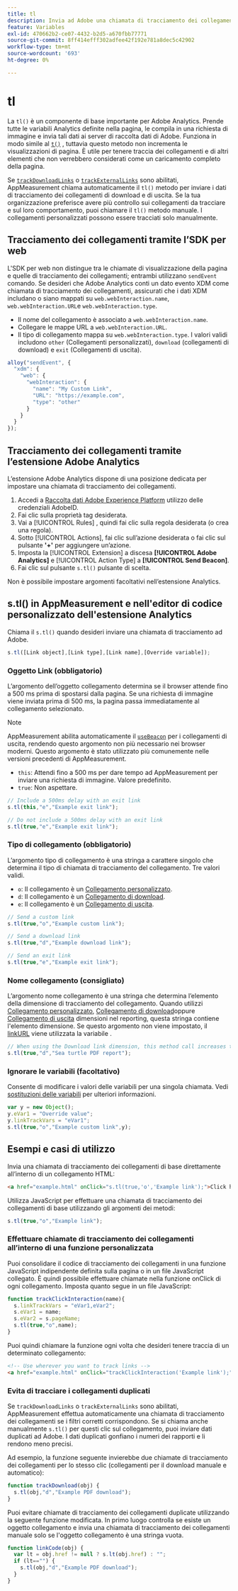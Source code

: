 ```yaml
---
title: tl
description: Invia ad Adobe una chiamata di tracciamento dei collegamenti.
feature: Variables
exl-id: 470662b2-ce07-4432-b2d5-a670fbb77771
source-git-commit: 8ff414efff302adfee42f192e781a8dec5c42902
workflow-type: tm+mt
source-wordcount: '693'
ht-degree: 0%

---
```


# tl

La `tl()` è un componente di base importante per Adobe Analytics. Prende tutte le variabili Analytics definite nella pagina, le compila in una richiesta di immagine e invia tali dati ai server di raccolta dati di Adobe. Funziona in modo simile al [`t()`](t-method.md) , tuttavia questo metodo non incrementa le visualizzazioni di pagina. È utile per tenere traccia dei collegamenti e di altri elementi che non verrebbero considerati come un caricamento completo della pagina.

Se [`trackDownloadLinks`](../config-vars/trackdownloadlinks.md) o [`trackExternalLinks`](../config-vars/trackexternallinks.md) sono abilitati, AppMeasurement chiama automaticamente il `tl()` metodo per inviare i dati di tracciamento dei collegamenti di download e di uscita. Se la tua organizzazione preferisce avere più controllo sui collegamenti da tracciare e sul loro comportamento, puoi chiamare il `tl()` metodo manuale. I collegamenti personalizzati possono essere tracciati solo manualmente.

## Tracciamento dei collegamenti tramite l’SDK per web

L&#39;SDK per web non distingue tra le chiamate di visualizzazione della pagina e quelle di tracciamento dei collegamenti; entrambi utilizzano `sendEvent` comando. Se desideri che Adobe Analytics conti un dato evento XDM come chiamata di tracciamento dei collegamenti, assicurati che i dati XDM includano o siano mappati su `web.webInteraction.name`, `web.webInteraction.URL`e `web.webInteraction.type`.

* Il nome del collegamento è associato a `web.webInteraction.name`.
* Collegare le mappe URL a `web.webInteraction.URL`.
* Il tipo di collegamento mappa su `web.webInteraction.type`. I valori validi includono `other` (Collegamenti personalizzati), `download` (collegamenti di download) e `exit` (Collegamenti di uscita).

```js
alloy("sendEvent", {
  "xdm": {
    "web": {
      "webInteraction": {
        "name": "My Custom Link",
        "URL": "https://example.com",
        "type": "other"
      }
    }
  }
});
```

## Tracciamento dei collegamenti tramite l’estensione Adobe Analytics

L’estensione Adobe Analytics dispone di una posizione dedicata per impostare una chiamata di tracciamento dei collegamenti.

1. Accedi a [Raccolta dati Adobe Experience Platform](https://experience.adobe.com/data-collection) utilizzo delle credenziali AdobeID.
1. Fai clic sulla proprietà tag desiderata.
1. Vai a [!UICONTROL Rules] , quindi fai clic sulla regola desiderata (o crea una regola).
1. Sotto [!UICONTROL Actions], fai clic sull’azione desiderata o fai clic sul pulsante **&#39;+&#39;** per aggiungere un’azione.
1. Imposta la [!UICONTROL Extension] a discesa **[!UICONTROL Adobe Analytics]** e [!UICONTROL Action Type] a **[!UICONTROL Send Beacon]**.
1. Fai clic sul pulsante `s.tl()` pulsante di scelta.

Non è possibile impostare argomenti facoltativi nell’estensione Analytics.

## s.tl() in AppMeasurement e nell&#39;editor di codice personalizzato dell&#39;estensione Analytics

Chiama il `s.tl()` quando desideri inviare una chiamata di tracciamento ad Adobe.

```js
s.tl([Link object],[Link type],[Link name],[Override variable]);
```

### Oggetto Link (obbligatorio)

L’argomento dell’oggetto collegamento determina se il browser attende fino a 500 ms prima di spostarsi dalla pagina. Se una richiesta di immagine viene inviata prima di 500 ms, la pagina passa immediatamente al collegamento selezionato.

>[!NOTE]
>
>AppMeasurement abilita automaticamente il [`useBeacon`](../config-vars/usebeacon.md) per i collegamenti di uscita, rendendo questo argomento non più necessario nei browser moderni. Questo argomento è stato utilizzato più comunemente nelle versioni precedenti di AppMeasurement.

* `this`: Attendi fino a 500 ms per dare tempo ad AppMeasurement per inviare una richiesta di immagine. Valore predefinito.
* `true`: Non aspettare.

```JavaScript
// Include a 500ms delay with an exit link
s.tl(this,"e","Example exit link");

// Do not include a 500ms delay with an exit link
s.tl(true,"e","Example exit link");
```

### Tipo di collegamento (obbligatorio)

L’argomento tipo di collegamento è una stringa a carattere singolo che determina il tipo di chiamata di tracciamento del collegamento. Tre valori validi.

* `o`: Il collegamento è un [Collegamento personalizzato](/help/components/dimensions/custom-link.md).
* `d`: Il collegamento è un [Collegamento di download](/help/components/dimensions/download-link.md).
* `e`: Il collegamento è un [Collegamento di uscita](/help/components/dimensions/exit-link.md).

```js
// Send a custom link
s.tl(true,"o","Example custom link");

// Send a download link
s.tl(true,"d","Example download link");

// Send an exit link
s.tl(true,"e","Example exit link");
```

### Nome collegamento (consigliato)

L’argomento nome collegamento è una stringa che determina l’elemento della dimensione di tracciamento del collegamento. Quando utilizzi [Collegamento personalizzato](/help/components/dimensions/custom-link.md), [Collegamento di download](/help/components/dimensions/download-link.md)oppure [Collegamento di uscita](/help/components/dimensions/exit-link.md) dimensioni nel reporting, questa stringa contiene l&#39;elemento dimensione. Se questo argomento non viene impostato, il [linkURL](../config-vars/linkurl.md) viene utilizzata la variabile .

```js
// When using the Download link dimension, this method call increases the occurrences metric for "Sea turtle PDF report" by 1.
s.tl(true,"d","Sea turtle PDF report");
```

### Ignorare le variabili (facoltativo)

Consente di modificare i valori delle variabili per una singola chiamata. Vedi [sostituzioni delle variabili](../../js/overrides.md) per ulteriori informazioni.

```js
var y = new Object();
y.eVar1 = "Override value";
y.linkTrackVars = "eVar1";
s.tl(true,"o","Example custom link",y);
```

## Esempi e casi di utilizzo

Invia una chiamata di tracciamento dei collegamenti di base direttamente all’interno di un collegamento HTML:

```HTML
<a href="example.html" onClick="s.tl(true,'o','Example link');">Click here</a>
```

Utilizza JavaScript per effettuare una chiamata di tracciamento dei collegamenti di base utilizzando gli argomenti dei metodi:

```JavaScript
s.tl(true,"o","Example link");
```

### Effettuare chiamate di tracciamento dei collegamenti all’interno di una funzione personalizzata

Puoi consolidare il codice di tracciamento dei collegamenti in una funzione JavaScript indipendente definita sulla pagina o in un file JavaScript collegato. È quindi possibile effettuare chiamate nella funzione onClick di ogni collegamento. Imposta quanto segue in un file JavaScript:

```JavaScript
function trackClickInteraction(name){
  s.linkTrackVars = "eVar1,eVar2";
  s.eVar1 = name;
  s.eVar2 = s.pageName;
  s.tl(true,"o",name);
}
```

Puoi quindi chiamare la funzione ogni volta che desideri tenere traccia di un determinato collegamento:

```HTML
<!-- Use wherever you want to track links -->
<a href="example.html" onClick="trackClickInteraction('Example link');">Click here</a>
```

### Evita di tracciare i collegamenti duplicati

Se `trackDownloadLinks` o `trackExternalLinks` sono abilitati, AppMeasurement effettua automaticamente una chiamata di tracciamento dei collegamenti se i filtri corretti corrispondono. Se si chiama anche manualmente `s.tl()` per questi clic sul collegamento, puoi inviare dati duplicati ad Adobe. I dati duplicati gonfiano i numeri dei rapporti e li rendono meno precisi.

Ad esempio, la funzione seguente invierebbe due chiamate di tracciamento dei collegamenti per lo stesso clic (collegamenti per il download manuale e automatico):

```JavaScript
function trackDownload(obj) {
  s.tl(obj,"d","Example PDF download");
}
```

Puoi evitare chiamate di tracciamento dei collegamenti duplicate utilizzando la seguente funzione modificata. In primo luogo controlla se esiste un oggetto collegamento e invia una chiamata di tracciamento dei collegamenti manuale solo se l&#39;oggetto collegamento è una stringa vuota.

```JavaScript
function linkCode(obj) {
  var lt = obj.href != null ? s.lt(obj.href) : "";
  if (lt=="") {
    s.tl(obj,"d","Example PDF download");
  }
}
```
